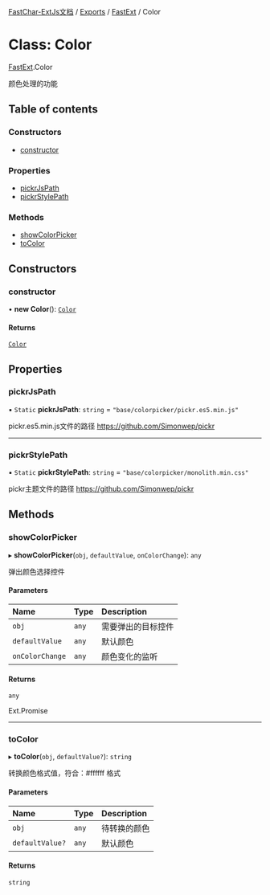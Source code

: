 [FastChar-ExtJs文档](../README.md) / [Exports](../modules.md) / [FastExt](../modules/FastExt.md) / Color

# Class: Color

[FastExt](../modules/FastExt.md).Color

颜色处理的功能

## Table of contents

### Constructors

- [constructor](FastExt.Color.md#constructor)

### Properties

- [pickrJsPath](FastExt.Color.md#pickrjspath)
- [pickrStylePath](FastExt.Color.md#pickrstylepath)

### Methods

- [showColorPicker](FastExt.Color.md#showcolorpicker)
- [toColor](FastExt.Color.md#tocolor)

## Constructors

### constructor

• **new Color**(): [`Color`](FastExt.Color.md)

#### Returns

[`Color`](FastExt.Color.md)

## Properties

### pickrJsPath

▪ `Static` **pickrJsPath**: `string` = `"base/colorpicker/pickr.es5.min.js"`

pickr.es5.min.js文件的路径 https://github.com/Simonwep/pickr

___

### pickrStylePath

▪ `Static` **pickrStylePath**: `string` = `"base/colorpicker/monolith.min.css"`

pickr主题文件的路径 https://github.com/Simonwep/pickr

## Methods

### showColorPicker

▸ **showColorPicker**(`obj`, `defaultValue`, `onColorChange`): `any`

弹出颜色选择控件

#### Parameters

| Name | Type | Description |
| :------ | :------ | :------ |
| `obj` | `any` | 需要弹出的目标控件 |
| `defaultValue` | `any` | 默认颜色 |
| `onColorChange` | `any` | 颜色变化的监听 |

#### Returns

`any`

Ext.Promise

___

### toColor

▸ **toColor**(`obj`, `defaultValue?`): `string`

转换颜色格式值，符合：#ffffff 格式

#### Parameters

| Name | Type | Description |
| :------ | :------ | :------ |
| `obj` | `any` | 待转换的颜色 |
| `defaultValue?` | `any` | 默认颜色 |

#### Returns

`string`
